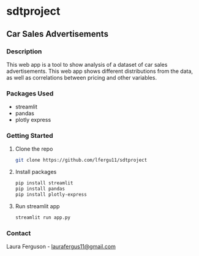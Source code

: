 # sdtproject
## Car Sales Advertisements

### Description
This web app is a tool to show analysis of a dataset of car sales advertisements. This web app shows different distributions from the data, as well as correlations between pricing and other variables. 

### Packages Used
- streamlit
- pandas
- plotly express

### Getting Started
1. Clone the repo
    ```bash
    git clone https://github.com/lfergu11/sdtproject
    ```
2. Install packages
    ```bash
    pip install streamlit
    pip install pandas
    pip install plotly-express
    ```
3. Run streamlit app
    ```bash
    streamlit run app.py
    ```

### Contact
Laura Ferguson - laurafergus11@gmail.com
